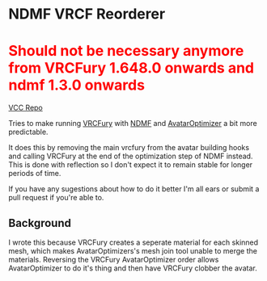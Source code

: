 # NDMF VRCF Reorderer
# <span style="color:red">Should not be necessary anymore from VRCFury 1.648.0 onwards and ndmf 1.3.0 onwards</span>

[VCC Repo](https://bigibas123.github.io/VCC/)

Tries to make running [VRCFury](https://vrcfury.com/) with [NDMF](https://github.com/bdunderscore/ndmf.git) and [AvatarOptimizer](https://github.com/anatawa12/AvatarOptimizer.git) a bit more predictable.

It does this by removing the main vrcfury from the avatar building hooks and calling VRCFury at the end of the optimization step of NDMF instead.
This is done with reflection so I don't expect it to remain stable for longer periods of time.

If you have any sugestions about how to do it better I'm all ears or submit a pull request if you're able to.


## Background

I wrote this because VRCFury creates a seperate material for each skinned mesh, which makes AvatarOptimizers's mesh join tool unable to merge the materials. Reversing the VRCFury AvatarOptimizer order allows AvatarOptimizer to do it's thing and then have VRCFury clobber the avatar. 


